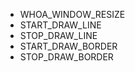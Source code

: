 -   WHOA_WINDOW_RESIZE
-   START_DRAW_LINE
-   STOP_DRAW_LINE
-   START_DRAW_BORDER
-   STOP_DRAW_BORDER
